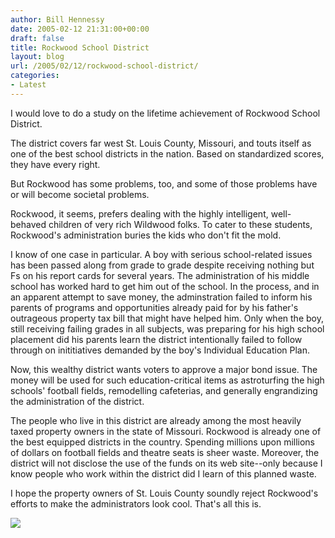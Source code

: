 ```yaml
---
author: Bill Hennessy
date: 2005-02-12 21:31:00+00:00
draft: false
title: Rockwood School District
layout: blog
url: /2005/02/12/rockwood-school-district/
categories:
- Latest
---
```


I would love to do a study on the lifetime achievement of Rockwood School District. 




The district covers far west St. Louis County, Missouri, and touts itself as one of the best school districts in the nation. Based on standardized scores, they have every right.




But Rockwood has some problems, too, and some of those problems have or will become societal problems.




Rockwood, it seems, prefers dealing with the highly intelligent, well-behaved children of very rich Wildwood folks. To cater to these students, Rockwood's administration buries the kids who don't fit the mold.




I know of one case in particular. A boy with serious school-related issues has been passed along from grade to grade despite receiving nothing but Fs on his report cards for several years. The administration of his middle school has worked hard to get him out of the school. In the process, and in an apparent attempt to save money, the adminstration failed to inform his parents of programs and opportunities already paid for by his father's outrageous property tax bill that might have helped him. Only when the boy, still receiving failing grades in all subjects, was preparing for his high school placement did his parents learn the district intentionally failed to follow through on inititiatives demanded by the boy's Individual Education Plan.




Now, this wealthy district wants voters to approve a major bond issue. The money will be used for such education-critical items as astroturfing the high schools' football fields, remodelling cafeterias, and generally engrandizing the administration of the district. 




The people who live in this district are already among the most heavily taxed property owners in the state of Missouri. Rockwood is already one of the best equipped districts in the country. Spending millions upon millions of dollars on football fields and theatre seats is sheer waste. Moreover, the district will not disclose the use of the funds on its web site--only because I know people who work within the district did I learn of this planned waste.




I hope the property owners of St. Louis County soundly reject Rockwood's efforts to make the administrators look cool. That's all this is. 

![](https://blog.billhennessy.com/aggbug.aspx?PostID=1054)

